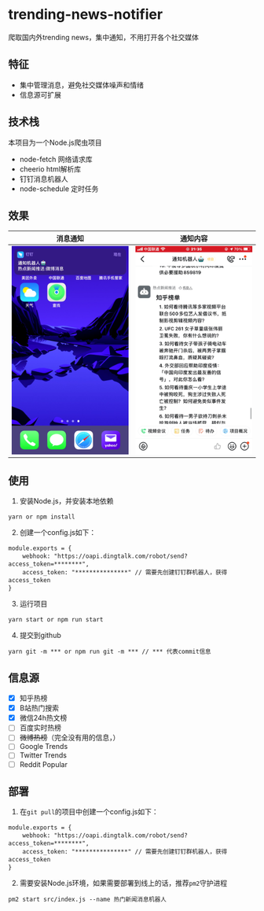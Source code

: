 # trending-news-notifier
爬取国内外trending news，集中通知，不用打开各个社交媒体

## 特征
- 集中管理消息，避免社交媒体噪声和情绪
- 信息源可扩展

## 技术栈
本项目为一个Node.js爬虫项目
- node-fetch 网络请求库
- cheerio html解析库
- 钉钉消息机器人
- node-schedule 定时任务

## 效果
| 消息通知                           | 通知内容                           |
| ---------------------------------- | ---------------------------------- |
| ![消息通知](./images/消息通知.png) | ![通知内容](./images/消息内容.png) |

## 使用
1. 安装Node.js，并安装本地依赖
```
yarn or npm install
```
2. 创建一个config.js如下：
```
module.exports = {
    webhook: "https://oapi.dingtalk.com/robot/send?access_token=********",
    access_token: "***************" // 需要先创建钉钉群机器人，获得access_token
}
```
3. 运行项目
```
yarn start or npm run start
```
4. 提交到github
```
yarn git -m *** or npm run git -m *** // *** 代表commit信息
```

## 信息源
- [x] 知乎热榜
- [x] B站热门搜索
- [x] 微信24h热文榜
- [ ] 百度实时热榜
- [ ] ~~微博热榜~~（完全没有用的信息，）
- [ ] Google Trends
- [ ] Twitter Trends
- [ ] Reddit Popular

## 部署
1. 在`git pull`的项目中创建一个config.js如下：
```
module.exports = {
    webhook: "https://oapi.dingtalk.com/robot/send?access_token=********",
    access_token: "***************" // 需要先创建钉钉群机器人，获得access_token
}
```

2. 需要安装Node.js环境，如果需要部署到线上的话，推荐`pm2`守护进程
```
pm2 start src/index.js --name 热门新闻消息机器人
```
